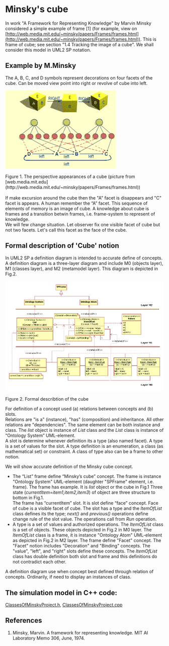 # Minsky's cube
In work "A Framework for Representing Knowledge" by Marvin Minsky considered a simple example of frame [1]
(for example, view on [http://web.media.mit.edu/~minsky/papers/Frames/frames.html](http://web.media.mit.edu/~minsky/papers/Frames/frames.html)).
This is frame of cube; see section "1.4 Tracking the image of a cube". We shall consider this model in UML2 SP notation.
## Example by M.Minsky
The A, B, C, and D symbols represent decorations on four facets of the cube. 
Can be moved view point into right or revolve of cube into left.
<p><img src="Image4.gif" alt="" /></p>
Figure 1. The perspective appearances of a cube (picture from [web.media.mit.edu](http://web.media.mit.edu/~minsky/papers/Frames/frames.html))<br/><br/>
If make excursion around the cube then the "A" facet is disappears and "C" facet is appears. A human remember the “A” facet. This sequence of elements of memory is an image of cube. A knowledge about cube is frames and a transition betwin frames, i.e. frame-system to represent of knowledge.<br/>
We will few change situation. Let observer fix one visible facet of cube but not two facets. Let's call this facet as the face of the cube.

## Formal description of 'Cube' notion
In UML2 SP a definition diagram is intended to accurate define of concepts. 
A definition diagram is a three-layer diagram and include M0 (objects layer), M1 (classes layer), and M2 (metamodel layer). 
This diagram is depicted in Fig.2.
<p><img src="cube.png" alt="" /></p>
Figure 2. Formal describtion of the cube<br/>

For definition of a concept used (a) relations between concepts and (b) slots.<br/>
Relations are "is a" (instance), "has" (composition) and inheritance. All other relations are "dependencies". The same element can be both instance and class. The *list* object is instance of *List* class and the *List* class is instance of “Ontology System” UML-element.<br/>
A slot is determine whenever definition its a type (also named facet). A type is a set of values for the slot. A type definition is an enumeration, a class (as mathematical set) or constraint. A class of type also can be a frame to other notion.

We will show accurate definition of the Minsky cube concept.
- The “List” frame define “Minsky’s cube” concept. The frame is instance "Ontology System" UML-element 
(daughter "SPFrame" element, i.e. frame). The frame has example. It is *list* object or the cube in Fig.1
Three state (*currentItem*=*item1,item2,item3*) of object are three structure to bottom in Fig.1.<br/> 
The frame has “currentItem” slot. It is slot define “face” concept. Face of cube is a visible facet of cube. 
The slot has a type and the *ItemOfList* class defines its the type; *next()* and *previous()* operations define 
change rule of the slot value. The operations call from *Run* operation.<br/>
- A type is a set of values and authorized operations. The *ItemOfList* class is a set of objects. 
These objects depicted in Fig.2 in M0 layer. The *ItemOfList* class is a frame, it is instance "Ontology Atom" UML-element as depicted in Fig.2 in M2 layer. 
The frame define "Facet" concept. The "Facet" notion includes "Decoration" and "Binding" concepts. The "value", "left", and "right" slots define these concepts. The *ItemOfList* class has double definition both slot and frame and this definitions do not contradict each other.

A definition diagram use when concept best defined through relation of concepts. Ordinarily, if need to display an instances of class.

## The simulation model in C++ code:  
[ClassesOfMinskyProject.h](https://github.com/vgurianov/uml-sp/blob/master/examples/minsky/ClassesOfMinskyProject.h), 
[ClassesOfMinskyProject.cpp](https://github.com/vgurianov/uml-sp/blob/master/examples/minsky/ClassesOfMinskyProject.cpp)
## References
1. Minsky, Marvin. A framework for representing knowledge. MIT AI Laboratory Memo 306, June, 1974.
 
